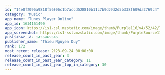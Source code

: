 ```yaml
---
id: "14e8f2096a9818f56806c1b7accd520810b11c7b9d79d2d5b338f609da2769c4"
category: "Music"
app_name: "Tunes Player Online"
app_id: 1634161490
app_icon: https://is1-ssl.mzstatic.com/image/thumb/Purple116/v4/52/42/75/52427513-1859-59ae-3da0-7774e11a6709/AppIcon-0-0-1x_U007emarketing-0-0-0-5-0-0-sRGB-0-0-0-GLES2_U002c0-512MB-85-220-0-0.png/1024x1024bb.png
app_screenshot: https://is1-ssl.mzstatic.com/image/thumb/PurpleSource112/v4/57/1b/b6/571bb6e2-b9f1-6c1d-4c41-b37bd6152ba1/0a09d490-2422-40db-82b0-2c08c34a0776_Simulator_Screen_Shot_-_iPhone_11_Pro_Max_-_2022-12-01_at_18.58.36.png/1242x2688bb.png
publisher_id: 1435465566
publisher_name: "Thieu Nguyen Duy"
rank: 172
most_recent_release: 2023-09-24 00:00:00
release_count_in_past_year: 3
release_count_in_past_year_category: 11
release_count_in_past_year_top_in_category: 30
---
```

